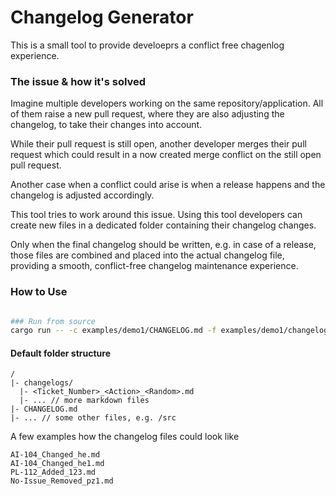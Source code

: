 # Changelog Generator

This is a small tool to provide develoeprs a conflict free chagenlog experience.


### The issue & how it's solved
Imagine multiple developers working on the same repository/application. All of them raise a new 
pull request, where they are also adjusting the changelog, to take their changes into account.

While their pull request is still open, another developer merges their pull request which could
result in a now created merge conflict on the still open pull request.

Another case when a conflict could arise is when a release happens and the changelog 
is adjusted accordingly.

This tool tries to work around this issue. Using this tool developers can create new files 
in a dedicated folder containing their changelog changes.

Only when the final changelog should be written, e.g. in case of a release, those files
are combined and placed into the actual changelog file, providing a smooth, conflict-free
changelog maintenance experience.


### How to Use


```sh

### Run from source  
cargo run -- -c examples/demo1/CHANGELOG.md -f examples/demo1/changelogs -n 2.0.0

```

#### Default folder structure

```
/
|- changelogs/
  |- <Ticket_Number>_<Action>_<Random>.md
  |- ... // more markdown files
|- CHANGELOG.md
|- ... // some other files, e.g. /src  
```

A few examples how the changelog files could look like
```
AI-104_Changed_he.md
AI-104_Changed_he1.md
PL-112_Added_123.md
No-Issue_Removed_pz1.md
```